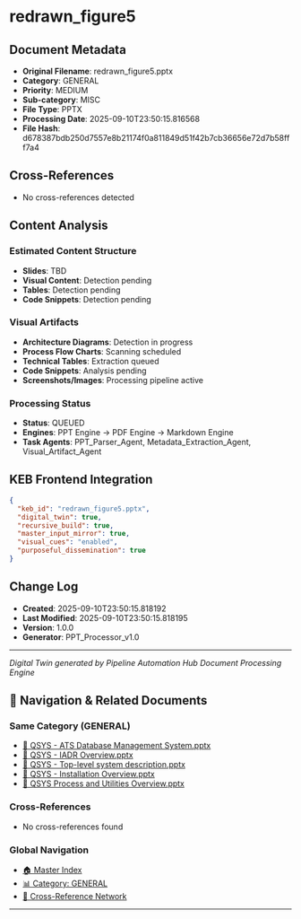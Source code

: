# redrawn_figure5

## Document Metadata
- **Original Filename**: redrawn_figure5.pptx
- **Category**: GENERAL
- **Priority**: MEDIUM
- **Sub-category**: MISC
- **File Type**: PPTX
- **Processing Date**: 2025-09-10T23:50:15.816568
- **File Hash**: d678387bdb250d7557e8b21174f0a811849d51f42b7cb36656e72d7b58fff7a4

## Cross-References
- No cross-references detected

## Content Analysis
### Estimated Content Structure
- **Slides**: TBD
- **Visual Content**: Detection pending
- **Tables**: Detection pending
- **Code Snippets**: Detection pending

### Visual Artifacts
- **Architecture Diagrams**: Detection in progress
- **Process Flow Charts**: Scanning scheduled  
- **Technical Tables**: Extraction queued
- **Code Snippets**: Analysis pending
- **Screenshots/Images**: Processing pipeline active

### Processing Status
- **Status**: QUEUED
- **Engines**: PPT Engine → PDF Engine → Markdown Engine
- **Task Agents**: PPT_Parser_Agent, Metadata_Extraction_Agent, Visual_Artifact_Agent

## KEB Frontend Integration
```json
{
  "keb_id": "redrawn_figure5.pptx",
  "digital_twin": true,
  "recursive_build": true,
  "master_input_mirror": true,
  "visual_cues": "enabled",
  "purposeful_dissemination": true
}
```

## Change Log
- **Created**: 2025-09-10T23:50:15.818192
- **Last Modified**: 2025-09-10T23:50:15.818195
- **Version**: 1.0.0
- **Generator**: PPT_Processor_v1.0

---
*Digital Twin generated by Pipeline Automation Hub Document Processing Engine*


## 🧭 Navigation & Related Documents

### Same Category (GENERAL)
- [📄 QSYS - ATS Database Management System.pptx](./QSYS_-_ATS_Database_Management_System.md)
- [📄 QSYS - IADR Overview.pptx](./QSYS_-_IADR_Overview.md)
- [📄 QSYS - Top-level system description.pptx](./QSYS_-_Top-level_system_description.md)
- [📄 QSYS - Installation Overview.pptx](./QSYS_-_Installation_Overview.md)
- [📄 QSYS Process and Utilities Overview.pptx](./QSYS_Process_and_Utilities_Overview.md)

### Cross-References
- No cross-references found

### Global Navigation
- [🏠 Master Index](../recursive_build/master_index.md)
- [📊 Category: GENERAL](../recursive_build/category_general.md)
- [🔗 Cross-Reference Network](../recursive_build/cross_reference_network.md)

---

